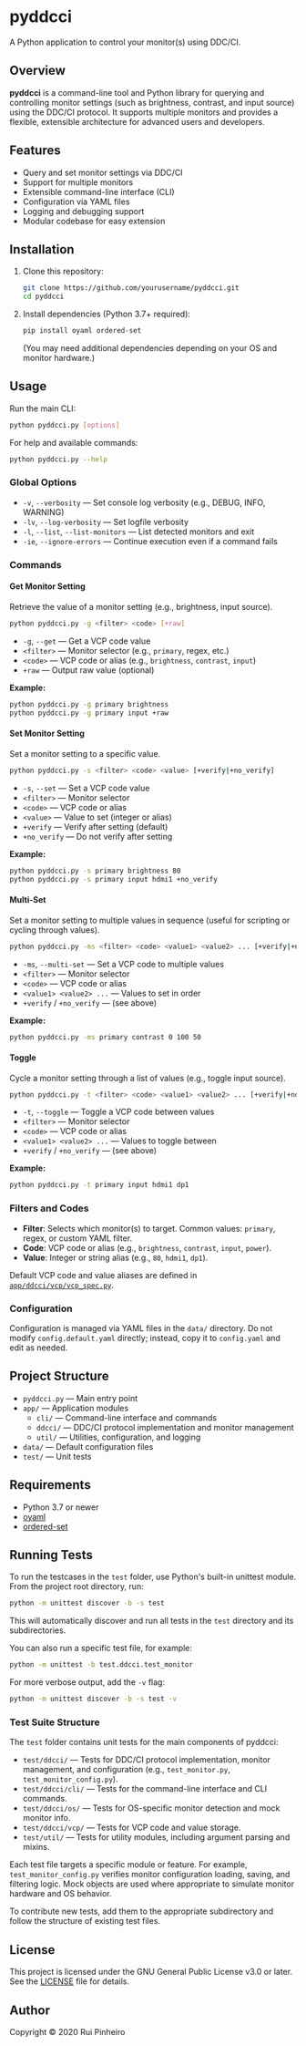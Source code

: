 # pyddcci

A Python application to control your monitor(s) using DDC/CI.

## Overview

**pyddcci** is a command-line tool and Python library for querying and controlling monitor settings (such as brightness, contrast, and input source) using the DDC/CI protocol. It supports multiple monitors and provides a flexible, extensible architecture for advanced users and developers.

## Features

- Query and set monitor settings via DDC/CI
- Support for multiple monitors
- Extensible command-line interface (CLI)
- Configuration via YAML files
- Logging and debugging support
- Modular codebase for easy extension

## Installation

1. Clone this repository:
   ```sh
   git clone https://github.com/yourusername/pyddcci.git
   cd pyddcci
   ```
2. Install dependencies (Python 3.7+ required):
   ```sh
   pip install oyaml ordered-set
   ```
   (You may need additional dependencies depending on your OS and monitor hardware.)

## Usage

Run the main CLI:
```sh
python pyddcci.py [options]
```

For help and available commands:
```sh
python pyddcci.py --help
```

### Global Options

- `-v`, `--verbosity` — Set console log verbosity (e.g., DEBUG, INFO, WARNING)
- `-lv`, `--log-verbosity` — Set logfile verbosity
- `-l`, `--list`, `--list-monitors` — List detected monitors and exit
- `-ie`, `--ignore-errors` — Continue execution even if a command fails

### Commands

#### Get Monitor Setting
Retrieve the value of a monitor setting (e.g., brightness, input source).

```sh
python pyddcci.py -g <filter> <code> [+raw]
```
- `-g`, `--get` — Get a VCP code value
- `<filter>` — Monitor selector (e.g., `primary`, regex, etc.)
- `<code>` — VCP code or alias (e.g., `brightness`, `contrast`, `input`)
- `+raw` — Output raw value (optional)

**Example:**
```sh
python pyddcci.py -g primary brightness
python pyddcci.py -g primary input +raw
```

#### Set Monitor Setting
Set a monitor setting to a specific value.

```sh
python pyddcci.py -s <filter> <code> <value> [+verify|+no_verify]
```
- `-s`, `--set` — Set a VCP code value
- `<filter>` — Monitor selector
- `<code>` — VCP code or alias
- `<value>` — Value to set (integer or alias)
- `+verify` — Verify after setting (default)
- `+no_verify` — Do not verify after setting

**Example:**
```sh
python pyddcci.py -s primary brightness 80
python pyddcci.py -s primary input hdmi1 +no_verify
```

#### Multi-Set
Set a monitor setting to multiple values in sequence (useful for scripting or cycling through values).

```sh
python pyddcci.py -ms <filter> <code> <value1> <value2> ... [+verify|+no_verify]
```
- `-ms`, `--multi-set` — Set a VCP code to multiple values
- `<filter>` — Monitor selector
- `<code>` — VCP code or alias
- `<value1> <value2> ...` — Values to set in order
- `+verify` / `+no_verify` — (see above)

**Example:**
```sh
python pyddcci.py -ms primary contrast 0 100 50
```

#### Toggle
Cycle a monitor setting through a list of values (e.g., toggle input source).

```sh
python pyddcci.py -t <filter> <code> <value1> <value2> ... [+verify|+no_verify]
```
- `-t`, `--toggle` — Toggle a VCP code between values
- `<filter>` — Monitor selector
- `<code>` — VCP code or alias
- `<value1> <value2> ...` — Values to toggle between
- `+verify` / `+no_verify` — (see above)

**Example:**
```sh
python pyddcci.py -t primary input hdmi1 dp1
```

### Filters and Codes
- **Filter**: Selects which monitor(s) to target. Common values: `primary`, regex, or custom YAML filter.
- **Code**: VCP code or alias (e.g., `brightness`, `contrast`, `input`, `power`).
- **Value**: Integer or string alias (e.g., `80`, `hdmi1`, `dp1`).

Default VCP code and value aliases are defined in [`app/ddcci/vcp/vcp_spec.py`](app/ddcci/vcp/vcp_spec.py).

### Configuration

Configuration is managed via YAML files in the `data/` directory. Do not modify `config.default.yaml` directly; instead, copy it to `config.yaml` and edit as needed.

## Project Structure

- `pyddcci.py` — Main entry point
- `app/` — Application modules
  - `cli/` — Command-line interface and commands
  - `ddcci/` — DDC/CI protocol implementation and monitor management
  - `util/` — Utilities, configuration, and logging
- `data/` — Default configuration files
- `test/` — Unit tests

## Requirements

- Python 3.7 or newer
- [oyaml](https://pypi.org/project/oyaml/)
- [ordered-set](https://pypi.org/project/ordered-set/)

## Running Tests

To run the testcases in the `test` folder, use Python's built-in unittest module. From the project root directory, run:

```sh
python -m unittest discover -b -s test
```

This will automatically discover and run all tests in the `test` directory and its subdirectories.

You can also run a specific test file, for example:

```sh
python -m unittest -b test.ddcci.test_monitor
```

For more verbose output, add the `-v` flag:

```sh
python -m unittest discover -b -s test -v
```

### Test Suite Structure

The `test` folder contains unit tests for the main components of pyddcci:

- `test/ddcci/` — Tests for DDC/CI protocol implementation, monitor management, and configuration (e.g., `test_monitor.py`, `test_monitor_config.py`).
- `test/ddcci/cli/` — Tests for the command-line interface and CLI commands.
- `test/ddcci/os/` — Tests for OS-specific monitor detection and mock monitor info.
- `test/ddcci/vcp/` — Tests for VCP code and value storage.
- `test/util/` — Tests for utility modules, including argument parsing and mixins.

Each test file targets a specific module or feature. For example, `test_monitor_config.py` verifies monitor configuration loading, saving, and filtering logic. Mock objects are used where appropriate to simulate monitor hardware and OS behavior.

To contribute new tests, add them to the appropriate subdirectory and follow the structure of existing test files.

## License

This project is licensed under the GNU General Public License v3.0 or later. See the [LICENSE](LICENSE) file for details.

## Author

Copyright © 2020 Rui Pinheiro